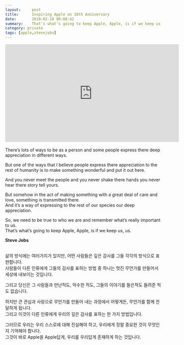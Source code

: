 ```yaml
---
layout:     post
title:      Inspiring Apple on 10th Anniversary
date:       2018-02-18 00:08:42
summary:    That’s what’s going to keep Apple, Apple, is if we keep us, us. 
category: private
tags: [apple,stevejobs]
---
```

<center><div class="video-container"><iframe width="560" height="315" src="https://www.youtube.com/embed/oVm0R-fGJrA?rel=0&amp;showinfo=0" frameborder="0" allow="autoplay; encrypted-media" allowfullscreen></iframe></div></center>
<br />
There’s lots of ways to be as a person and some people express there deep appreciation in different ways.

But one of the ways that I believe people express there appreciation to the rest of humanity 
is to make something wonderful and put it out here.

And you never meet the people and you never shake there hands you never hear there story tell yours.

But somehow in the act of making something with a great deal of care and love, something is transmitted there. <br />
And it’s a way of expressing to the rest of our species our deep appreciation. 

So, we need to be true to who we are and remember what’s really important to us. <br />
That’s what’s going to keep Apple, Apple, is if we keep us, us. 

<b>Steve Jobs</b>

<br />
삶의 방식에는 여러가지가 있지만, 어떤 사람들은 깊은 감사를 그들 각각의 방식으로 표현합니다.<br />
사람들이 다른 인류에게 그들의 감사를 표하는 방법 중 하나는 멋진 무언가를 만들어서 세상에 내보이는 것입니다.

그리고 당신은 그 사람들과 만난적도, 악수한 적도, 그들의 이야기를 들은적도 들려준 적도 없습니다.

하지만 큰 관심과 사랑으로 무언가를 만들어 내는 과정에서 어떻게든, 무언가를 함께 전달하게 됩니다.<br />
그리고 이것이 다른 인류에게 우리의 깊은 감사를 표하는 한 가지 방법입니다.

그러므로 우리는 우리 스스로에 대해 진실해야 하고, 우리에게 정말 중요한 것이 무엇인지 기억해야 합니다.<br />
그것이 바로 Apple을 Apple답게, 우리를 우리답게 존재하게 하는 것입니다.

